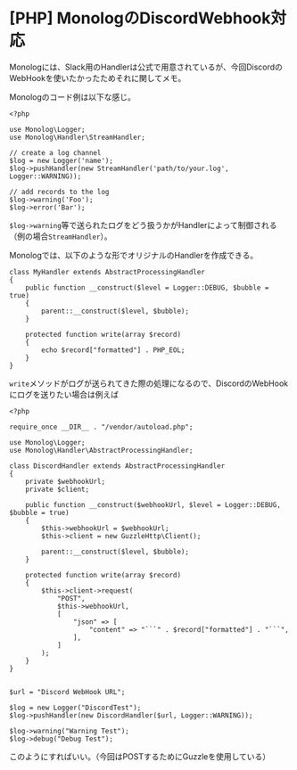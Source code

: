 # [PHP] MonologのDiscordWebhook対応

Monologには、Slack用のHandlerは公式で用意されているが、今回DiscordのWebHookを使いたかったためそれに関してメモ。

Monologのコード例は以下な感じ。

```
<?php

use Monolog\Logger;
use Monolog\Handler\StreamHandler;

// create a log channel
$log = new Logger('name');
$log->pushHandler(new StreamHandler('path/to/your.log', Logger::WARNING));

// add records to the log
$log->warning('Foo');
$log->error('Bar');
```

`$log->warning`等で送られたログをどう扱うかがHandlerによって制御される（例の場合`StreamHandler`）。

Monologでは、以下のような形でオリジナルのHandlerを作成できる。

```
class MyHandler extends AbstractProcessingHandler
{
    public function __construct($level = Logger::DEBUG, $bubble = true)
    {
        parent::__construct($level, $bubble);
    }

    protected function write(array $record)
    {
        echo $record["formatted"] . PHP_EOL;
    }
}
```

`write`メソッドがログが送られてきた際の処理になるので、DiscordのWebHookにログを送りたい場合は例えば

```
<?php

require_once __DIR__ . "/vendor/autoload.php";

use Monolog\Logger;
use Monolog\Handler\AbstractProcessingHandler;

class DiscordHandler extends AbstractProcessingHandler
{
    private $webhookUrl;
    private $client;

    public function __construct($webhookUrl, $level = Logger::DEBUG, $bubble = true)
    {
        $this->webhookUrl = $webhookUrl;
        $this->client = new GuzzleHttp\Client();

        parent::__construct($level, $bubble);
    }

    protected function write(array $record)
    {
        $this->client->request(
            "POST",
            $this->webhookUrl,
            [
                "json" => [
                    "content" => "```" . $record["formatted"] . "```",
                ],
            ]
        );
    }
}


$url = "Discord WebHook URL";

$log = new Logger("DiscordTest");
$log->pushHandler(new DiscordHandler($url, Logger::WARNING));

$log->warning("Warning Test");
$log->debug("Debug Test");
```

このようにすればいい。（今回はPOSTするためにGuzzleを使用している）
